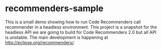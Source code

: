 recommenders-sample
===================

This is a small demo showing how to run Code Recommenders call recommender in a headless environment. This project is a snapshot for the headless API we are going to build for Code Recommenders 2.0 but all API is unstable. The main development is happening at http://eclipse.org/recommenders/.
